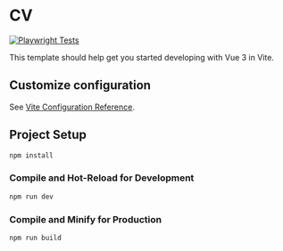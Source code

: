 # CV
[![Playwright Tests](https://github.com/MichalMoudry/moudry/actions/workflows/playwright.yml/badge.svg)](https://github.com/MichalMoudry/moudry/actions/workflows/playwright.yml)

This template should help get you started developing with Vue 3 in Vite.

## Customize configuration

See [Vite Configuration Reference](https://vitejs.dev/config/).

## Project Setup

```sh
npm install
```

### Compile and Hot-Reload for Development

```sh
npm run dev
```

### Compile and Minify for Production

```sh
npm run build
```
